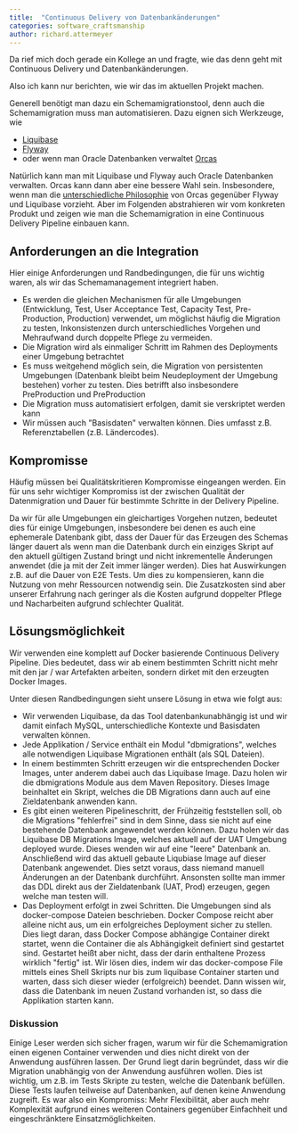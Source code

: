 ```yaml
---
title:  "Continuous Delivery von Datenbankänderungen"
categories: software_craftsmanship
author: richard.attermeyer
---
```

Da rief mich doch gerade ein Kollege an und fragte, wie das denn geht mit Continuous Delivery und Datenbankänderungen.

Also ich kann nur berichten, wie wir das im aktuellen Projekt machen.

Generell benötigt man dazu ein Schemamigrationstool, denn auch die Schemamigration muss man automatisieren.
Dazu eignen sich Werkzeuge, wie

* [Liquibase](http://www.liquibase.org/)
* [Flyway](https://flywaydb.org/)
* oder wenn man Oracle Datenbanken verwaltet [Orcas](https://github.com/opitzconsulting/orcas)

Natürlich kann man mit Liquibase und Flyway auch Oracle Datenbanken verwalten. Orcas kann dann aber eine bessere Wahl sein.
Insbesondere, wenn man die [unterschiedliche Philosophie](http://opitzconsulting.github.io/orcas/docs/de/liquibase/) von Orcas gegenüber Flyway und Liquibase vorzieht.
Aber im Folgenden abstrahieren wir vom konkreten Produkt und zeigen wie man die Schemamigration in eine Continuous Delivery Pipeline
einbauen kann.

## Anforderungen an die Integration

Hier einige Anforderungen und Randbedingungen, die für uns wichtig waren, als wir das Schemamanagement integriert haben.

* Es werden die gleichen Mechanismen für alle Umgebungen (Entwicklung, Test, User Acceptance Test, Capacity Test, Pre-Production, Production) verwendet, um möglichst häufig die Migration zu testen, Inkonsistenzen durch unterschiedliches Vorgehen und Mehraufwand durch doppelte Pflege zu vermeiden.
* Die Migration wird als einmaliger Schritt im Rahmen des Deployments einer Umgebung betrachtet
* Es muss weitgehend möglich sein, die Migration von persistenten Umgebungen (Datenbank bleibt beim Neudeployment der Umgebung bestehen) vorher zu testen. Dies betrifft also insbesondere PreProduction und PreProduction
* Die Migration muss automatisiert erfolgen, damit sie verskriptet werden kann
* Wir müssen auch "Basisdaten" verwalten können. Dies umfasst z.B. Referenztabellen (z.B. Ländercodes).

## Kompromisse

Häufig müssen bei Qualitätskritieren Kompromisse eingeangen werden. Ein für uns sehr wichtiger Kompromiss ist der zwischen Qualität der Datenmigration und Dauer für bestimmte Schritte in der Delivery Pipeline.

Da wir für alle Umgebungen ein gleichartiges Vorgehen nutzen, bedeutet dies für einige Umgebungen, insbesondere bei denen es auch eine ephemerale Datenbank gibt, dass der Dauer für das Erzeugen des Schemas länger dauert als wenn man die Datenbank durch ein einziges Skript auf den aktuell gültigen Zustand bringt und nicht inkrementelle Änderungen anwendet (die ja mit der Zeit immer länger werden).
Dies hat Auswirkungen z.B. auf die Dauer von E2E Tests. Um dies zu kompensieren, kann die Nutzung von mehr Ressourcen notwendig sein. Die Zusatzkosten sind aber unserer Erfahrung nach geringer als die Kosten aufgrund doppelter Pflege und
Nacharbeiten aufgrund schlechter Qualität.  

## Lösungsmöglichkeit

Wir verwenden eine komplett auf Docker basierende Continuous Delivery Pipeline. Dies bedeutet, dass wir ab einem bestimmten Schritt nicht
mehr mit den jar / war Artefakten arbeiten, sondern dirket mit den erzeugten Docker Images.

Unter diesen Randbedingungen sieht unsere Lösung in etwa wie folgt aus:

* Wir verwenden Liquibase, da das Tool datenbankunabhängig ist und wir damit einfach MySQL, unterschiedliche Kontexte und Basisdaten verwalten können.
* Jede Applikation / Service enthält ein Modul "dbmigrations", welches alle notwendigen Liquibase Migrationen enthält (als SQL Dateien).
* In einem bestimmten Schritt erzeugen wir die entsprechenden Docker Images, unter anderem dabei auch das Liquibase Image. Dazu holen wir die dbmigrations Module aus dem Maven Repository. Dieses Image beinhaltet ein Skript, welches die DB Migrations dann auch auf eine Zieldatenbank anwenden kann.
* Es gibt einen weiteren Pipelineschritt, der Frühzeitig feststellen soll, ob die Migrations "fehlerfrei" sind in dem Sinne, dass sie nicht auf eine bestehende Datenbank angewendet werden können. Dazu holen wir das Liquibase DB Migrations Image, welches aktuell auf der UAT Umgebung deployed wurde. Dieses wenden wir auf eine "leere" Datenbank an. Anschließend wird das aktuell gebaute Liqubiase Image auf dieser Datenbank angewendet. Dies setzt voraus, dass niemand manuell Änderungen an der Datenbank durchführt. Ansonsten sollte man immer das DDL direkt aus der Zieldatenbank (UAT, Prod) erzeugen, gegen welche man testen will.
* Das Deployment erfolgt in zwei Schritten. Die Umgebungen sind als docker-compose Dateien beschrieben. Docker Compose reicht aber alleine nicht aus, um ein erfolgreiches Deployment sicher zu stellen. Dies liegt daran, dass Docker Compose abhängige Container direkt startet, wenn die Container die als Abhängigkeit definiert sind gestartet sind. Gestartet heißt aber nicht, dass der darin enthaltene Prozess wirklich "fertig" ist. Wir lösen dies, indem wir das docker-compose File mittels eines Shell Skripts nur bis zum liquibase Container starten und warten, dass sich dieser wieder (erfolgreich) beendet. Dann wissen wir, dass die Datenbank im neuen Zustand vorhanden ist, so dass die Applikation starten kann.

### Diskussion
Einige Leser werden sich sicher fragen, warum wir für die Schemamigration einen eigenen Container verwenden und dies nicht direkt von der Anwendung ausführen lassen.
Der Grund liegt darin begründet, dass wir die Migration unabhängig von der Anwendung ausführen wollen.
Dies ist wichtig, um z.B. im Tests Skripte zu testen, welche die Datenbank befüllen. Diese Tests laufen teilweise auf Datenbanken, auf denen keine Anwendung zugreift.
Es war also ein Kompromiss: Mehr Flexibilität, aber auch mehr Komplexität aufgrund eines weiteren Containers gegenüber Einfachheit und eingeschränktere Einsatzmöglichkeiten.
